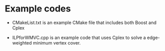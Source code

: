 # Example codes

- CMakeList.txt is an example CMake file that includes both Boost and Cplex

- ILPforWMVC.cpp is an example code that uses Cplex to solve a edge-weighted minimum vertex cover.